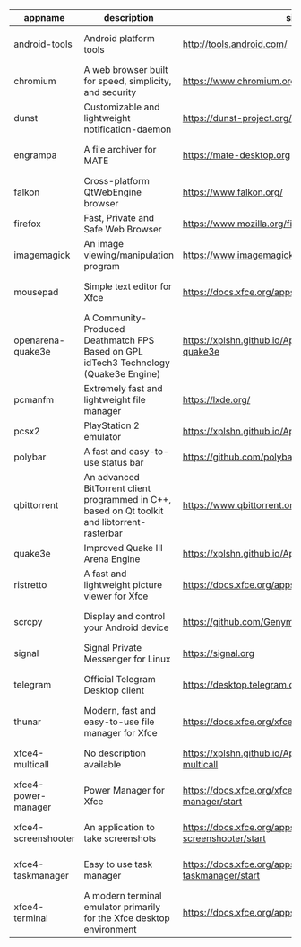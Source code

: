| appname | description | site | download | version |
| ------- | ----------- | ---- | -------- | ------- |
| android-tools | Android platform tools | http://tools.android.com/ | https://github.com/xplshn/AppBundleHUB/releases/download/v69-20250425065419/android-tools-25_04_2025-xplshn.dwfs.AppBundle | v69-20250425065419 |
| chromium | A web browser built for speed, simplicity, and security | https://www.chromium.org/Home | https://github.com/xplshn/AppBundleHUB/releases/download/v69-20250425065419/chromium-25_04_2025-xplshn.dwfs.AppBundle | v69-20250425065419 |
| dunst | Customizable and lightweight notification-daemon | https://dunst-project.org/ | https://github.com/xplshn/AppBundleHUB/releases/download/v69-20250425065419/dunst-25_04_2025-xplshn.dwfs.AppBundle | v69-20250425065419 |
| engrampa | A file archiver for MATE | https://mate-desktop.org | https://github.com/xplshn/AppBundleHUB/releases/download/v69-20250425065419/engrampa-25_04_2025-xplshn.dwfs.AppBundle | v69-20250425065419 |
| falkon | Cross-platform QtWebEngine browser | https://www.falkon.org/ | https://github.com/xplshn/AppBundleHUB/releases/download/v69-20250425065419/falkon-25_04_2025-xplshn.dwfs.AppBundle | v69-20250425065419 |
| firefox | Fast, Private and Safe Web Browser | https://www.mozilla.org/firefox/ | https://github.com/xplshn/AppBundleHUB/releases/download/v69-20250425065419/firefox-25_04_2025-xplshn.dwfs.AppBundle | v69-20250425065419 |
| imagemagick | An image viewing/manipulation program | https://www.imagemagick.org/ | https://github.com/xplshn/AppBundleHUB/releases/download/v69-20250425065419/imageMagick-25_04_2025-xplshn.dwfs.AppBundle | v69-20250425065419 |
| mousepad | Simple text editor for Xfce | https://docs.xfce.org/apps/mousepad/start | https://github.com/xplshn/AppBundleHUB/releases/download/v69-20250425065419/mousepad-25_04_2025-xplshn.dwfs.AppBundle | v69-20250425065419 |
| openarena-quake3e | A Community-Produced Deathmatch FPS Based on GPL idTech3 Technology (Quake3e Engine) | https://xplshn.github.io/AppBundleHUB#openarena-quake3e | https://github.com/xplshn/AppBundleHUB/releases/download/v69-20250425065419/openarena-quake3e.dwfs.AppBundle | v69-20250425065419 |
| pcmanfm | Extremely fast and lightweight file manager | https://lxde.org/ | https://github.com/xplshn/AppBundleHUB/releases/download/v69-20250425065419/pcmanfm-25_04_2025-xplshn.dwfs.AppBundle | v69-20250425065419 |
| pcsx2 | PlayStation 2 emulator | https://xplshn.github.io/AppBundleHUB#pcsx2 | https://github.com/xplshn/AppBundleHUB/releases/download/v69-20250425065419/pcsx2-25_04_2025-xplshn.dwfs.AppBundle | v69-20250425065419 |
| polybar | A fast and easy-to-use status bar | https://github.com/polybar/polybar | https://github.com/xplshn/AppBundleHUB/releases/download/v69-20250425065419/polybar-25_04_2025-xplshn.dwfs.AppBundle | v69-20250425065419 |
| qbittorrent | An advanced BitTorrent client programmed in C++, based on Qt toolkit and libtorrent-rasterbar | https://www.qbittorrent.org | https://github.com/xplshn/AppBundleHUB/releases/download/v69-20250425065419/qbittorrent-25_04_2025-xplshn.dwfs.AppBundle | v69-20250425065419 |
| quake3e | Improved Quake III Arena Engine | https://xplshn.github.io/AppBundleHUB#quake3e | https://github.com/xplshn/AppBundleHUB/releases/download/v69-20250425065419/quake3e.dwfs.AppBundle | v69-20250425065419 |
| ristretto | A fast and lightweight picture viewer for Xfce | https://docs.xfce.org/apps/ristretto/start | https://github.com/xplshn/AppBundleHUB/releases/download/v69-20250425065419/ristretto-25_04_2025-xplshn.dwfs.AppBundle | v69-20250425065419 |
| scrcpy | Display and control your Android device | https://github.com/Genymobile/scrcpy | https://github.com/xplshn/AppBundleHUB/releases/download/v69-20250425065419/scrcpy-25_04_2025-xplshn.AppDir.dwfs.AppBundle | v69-20250425065419 |
| signal | Signal Private Messenger for Linux | https://signal.org | https://github.com/xplshn/AppBundleHUB/releases/download/v69-20250425065419/signal-25_04_2025-xplshn.dwfs.AppBundle | v69-20250425065419 |
| telegram | Official Telegram Desktop client | https://desktop.telegram.org/ | https://github.com/xplshn/AppBundleHUB/releases/download/v69-20250425065419/telegram-25_04_2025-xplshn.dwfs.AppBundle | v69-20250425065419 |
| thunar | Modern, fast and easy-to-use file manager for Xfce | https://docs.xfce.org/xfce/thunar/start | https://github.com/xplshn/AppBundleHUB/releases/download/v69-20250425065419/thunar-25_04_2025-xplshn.dwfs.AppBundle | v69-20250425065419 |
| xfce4-multicall | No description available | https://xplshn.github.io/AppBundleHUB#xfce4-multicall | https://github.com/xplshn/AppBundleHUB/releases/download/v69-20250425065419/xfce4-multicall-25_04_2025-xplshn.AppDir.dwfs.AppBundle | v69-20250425065419 |
| xfce4-power-manager | Power Manager for Xfce | https://docs.xfce.org/xfce/xfce4-power-manager/start | https://github.com/xplshn/AppBundleHUB/releases/download/v69-20250425065419/xfce4-power-manager-25_04_2025-xplshn.dwfs.AppBundle | v69-20250425065419 |
| xfce4-screenshooter | An application to take screenshots | https://docs.xfce.org/apps/xfce4-screenshooter/start | https://github.com/xplshn/AppBundleHUB/releases/download/v69-20250425065419/xfce4-screenshooter-25_04_2025-xplshn.dwfs.AppBundle | v69-20250425065419 |
| xfce4-taskmanager | Easy to use task manager | https://docs.xfce.org/apps/xfce4-taskmanager/start | https://github.com/xplshn/AppBundleHUB/releases/download/v69-20250425065419/xfce4-taskmanager-25_04_2025-xplshn.dwfs.AppBundle | v69-20250425065419 |
| xfce4-terminal | A modern terminal emulator primarily for the Xfce desktop environment | https://docs.xfce.org/apps/terminal/start | https://github.com/xplshn/AppBundleHUB/releases/download/v69-20250425065419/xfce4-terminal-25_04_2025-xplshn.dwfs.AppBundle | v69-20250425065419 |
